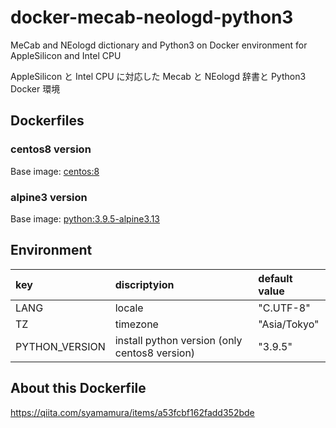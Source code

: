 # docker-mecab-neologd-python3

MeCab and NEologd dictionary and Python3 on Docker environment for AppleSilicon and Intel CPU

AppleSilicon と Intel CPU に対応した Mecab と NEologd 辞書と Python3 Docker 環境

## Dockerfiles

### centos8 version

Base image: [centos:8](https://hub.docker.com/_/centos)


### alpine3 version

Base image: [python:3.9.5-alpine3.13](https://hub.docker.com/_/python)


## Environment

| key | discriptyion | default value |
| :-- | :-- | :-- |
| LANG | locale | "C.UTF-8" |
| TZ | timezone | "Asia/Tokyo" |
| PYTHON_VERSION | install python version (only centos8 version) | "3.9.5" |

## About this Dockerfile

https://qiita.com/syamamura/items/a53fcbf162fadd352bde
